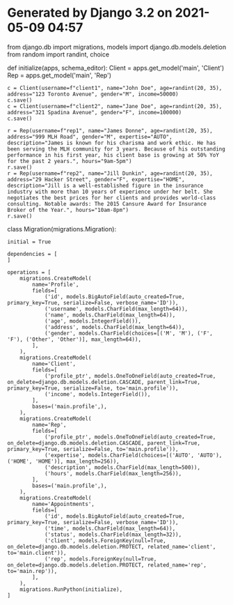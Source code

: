 # Generated by Django 3.2 on 2021-05-09 04:57

from django.db import migrations, models
import django.db.models.deletion
from random import randint, choice


def initialize(apps, schema_editor):
    Client = apps.get_model('main', 'Client')
    Rep = apps.get_model('main', 'Rep')

    c = Client(username=f"client1", name="John Doe", age=randint(20, 35), address="123 Toronto Avenue", gender="M", income=50000)
    c.save()
    c = Client(username=f"client2", name="Jane Doe", age=randint(20, 35), address="321 Spadina Avenue", gender="F", income=100000)
    c.save()

    r = Rep(username=f"rep1", name="James Donne", age=randint(20, 35), address="999 MLH Road", gender="M", expertise="AUTO", description="James is known for his charisma and work ethic. He has been serving the MLH community for 3 years. Because of his outstanding performance in his first year, his client base is growing at 50% YoY for the past 2 years.", hours="9am-5pm")
    r.save()
    r = Rep(username=f"rep2", name="Jill Dunkin", age=randint(20, 35), address="29 Hacker Street", gender="F", expertise="HOME", description="Jill is a well-established figure in the insurance industry with more than 10 years of experience under her belt. She negotiates the best prices for her clients and provides world-class consulting. Notable awards: The 2015 Cansure Award for Insurance Broker of the Year.", hours="10am-8pm")
    r.save()


class Migration(migrations.Migration):

    initial = True

    dependencies = [
    ]

    operations = [
        migrations.CreateModel(
            name='Profile',
            fields=[
                ('id', models.BigAutoField(auto_created=True, primary_key=True, serialize=False, verbose_name='ID')),
                ('username', models.CharField(max_length=64)),
                ('name', models.CharField(max_length=64)),
                ('age', models.IntegerField()),
                ('address', models.CharField(max_length=64)),
                ('gender', models.CharField(choices=[('M', 'M'), ('F', 'F'), ('Other', 'Other')], max_length=64)),
            ],
        ),
        migrations.CreateModel(
            name='Client',
            fields=[
                ('profile_ptr', models.OneToOneField(auto_created=True, on_delete=django.db.models.deletion.CASCADE, parent_link=True, primary_key=True, serialize=False, to='main.profile')),
                ('income', models.IntegerField()),
            ],
            bases=('main.profile',),
        ),
        migrations.CreateModel(
            name='Rep',
            fields=[
                ('profile_ptr', models.OneToOneField(auto_created=True, on_delete=django.db.models.deletion.CASCADE, parent_link=True, primary_key=True, serialize=False, to='main.profile')),
                ('expertise', models.CharField(choices=[('AUTO', 'AUTO'), ('HOME', 'HOME')], max_length=256)),
                ('description', models.CharField(max_length=500)),
                ('hours', models.CharField(max_length=256)),
            ],
            bases=('main.profile',),
        ),
        migrations.CreateModel(
            name='Appointments',
            fields=[
                ('id', models.BigAutoField(auto_created=True, primary_key=True, serialize=False, verbose_name='ID')),
                ('time', models.CharField(max_length=64)),
                ('status', models.CharField(max_length=32)),
                ('client', models.ForeignKey(null=True, on_delete=django.db.models.deletion.PROTECT, related_name='client', to='main.client')),
                ('rep', models.ForeignKey(null=True, on_delete=django.db.models.deletion.PROTECT, related_name='rep', to='main.rep')),
            ],
        ),
        migrations.RunPython(initialize),
    ]
